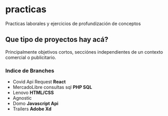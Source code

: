 # practicas
Practicas laborales y ejercicios de profundización de conceptos

## Que tipo de proyectos hay acá?
Principalmente objetivos cortos, secciónes independientes de un contexto comercial o publicitario.

### Indice de Branches
  - Covid Api Request **React**
  - MercadoLibre consultas sql **PHP SQL**
  - Lenovo **HTML/CSS** 
  - Agnostic
  - Domo **Javascript Api**
  - Trailers **Adobe Xd**
